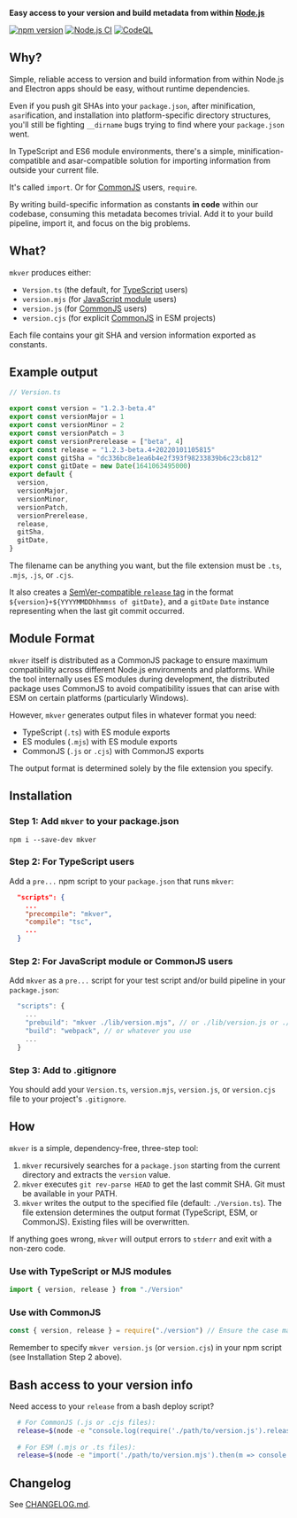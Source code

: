 **Easy access to your version and build metadata from within
[Node.js](https://nodejs.org/)**

[![npm version](https://img.shields.io/npm/v/mkver.svg)](https://www.npmjs.com/package/mkver)
[![Node.js CI](https://github.com/photostructure/mkver/actions/workflows/node.js.yml/badge.svg)](https://github.com/photostructure/mkver/actions/workflows/node.js.yml)
[![CodeQL](https://github.com/photostructure/mkver/actions/workflows/codeql.yml/badge.svg)](https://github.com/photostructure/mkver/actions/workflows/codeql.yml)

## Why?

Simple, reliable access to version and build information from within Node.js and Electron apps should be easy, without runtime dependencies.

Even if you push git SHAs into your `package.json`, after minification, `asar`ification, and installation into platform-specific directory structures, you'll still be fighting `__dirname` bugs trying to find where your `package.json` went.

In TypeScript and ES6 module environments, there's a simple, minification-compatible and asar-compatible solution for importing information from outside your current file.

It's called `import`. Or for [CommonJS](https://en.wikipedia.org/wiki/CommonJS) users, `require`.

By writing build-specific information as constants **in code** within our codebase, consuming this metadata becomes trivial. Add it to your build pipeline, import it, and focus on the big problems.

## What?

`mkver` produces either:

- `Version.ts` (the default, for [TypeScript](https://www.typescriptlang.org/) users)
- `version.mjs` (for [JavaScript module](https://developer.mozilla.org/en-US/docs/Web/JavaScript/Guide/Modules) users)
- `version.js` (for [CommonJS](https://en.wikipedia.org/wiki/CommonJS) users)
- `version.cjs` (for explicit [CommonJS](https://en.wikipedia.org/wiki/CommonJS) in ESM projects)

Each file contains your git SHA and version information exported as constants.

## Example output

```typescript
// Version.ts

export const version = "1.2.3-beta.4"
export const versionMajor = 1
export const versionMinor = 2
export const versionPatch = 3
export const versionPrerelease = ["beta", 4]
export const release = "1.2.3-beta.4+20220101105815"
export const gitSha = "dc336bc8e1ea6b4e2f393f98233839b6c23cb812"
export const gitDate = new Date(1641063495000)
export default {
  version,
  versionMajor,
  versionMinor,
  versionPatch,
  versionPrerelease,
  release,
  gitSha,
  gitDate,
}
```

The filename can be anything you want, but the file extension must be `.ts`,
`.mjs`, `.js`, or `.cjs`.

It also creates a [SemVer-compatible `release` tag](https://semver.org/#spec-item-10) in the format `${version}+${YYYYMMDDhhmmss of gitDate}`, and a `gitDate` `Date` instance representing when the last git commit occurred.

## Module Format

`mkver` itself is distributed as a CommonJS package to ensure maximum compatibility across different Node.js environments and platforms. While the tool internally uses ES modules during development, the distributed package uses CommonJS to avoid compatibility issues that can arise with ESM on certain platforms (particularly Windows).

However, `mkver` generates output files in whatever format you need:
- TypeScript (`.ts`) with ES module exports
- ES modules (`.mjs`) with ES module exports  
- CommonJS (`.js` or `.cjs`) with CommonJS exports

The output format is determined solely by the file extension you specify.

## Installation

### Step 1: Add `mkver` to your package.json

`npm i --save-dev mkver`

### Step 2: For TypeScript users

Add a `pre...` npm script to your `package.json` that runs `mkver`:

```json
  "scripts": {
    ...
    "precompile": "mkver",
    "compile": "tsc",
    ...
  }
```

### Step 2: For JavaScript module or CommonJS users

Add `mkver` as a `pre...` script for your test script and/or build pipeline in your `package.json`:

```js
  "scripts": {
    ...
    "prebuild": "mkver ./lib/version.mjs", // or ./lib/version.js or ./lib/version.cjs
    "build": "webpack", // or whatever you use
    ...
  }
```

### Step 3: Add to .gitignore

You should add your `Version.ts`, `version.mjs`, `version.js`, or `version.cjs` file to
your project's `.gitignore`.

## How

`mkver` is a simple, dependency-free, three-step tool:

1. `mkver` recursively searches for a `package.json` starting from the current directory and extracts the `version` value.
2. `mkver` executes `git rev-parse HEAD` to get the last commit SHA. Git must be available in your PATH.
3. `mkver` writes the output to the specified file (default: `./Version.ts`). The file extension determines the output format (TypeScript, ESM, or CommonJS). Existing files will be overwritten.

If anything goes wrong, `mkver` will output errors to `stderr` and exit with a non-zero code.

### Use with TypeScript or MJS modules

```ts
import { version, release } from "./Version"
```

### Use with CommonJS

```js
const { version, release } = require("./version") // Ensure the case matches your mkver output filename
```

Remember to specify `mkver version.js` (or `version.cjs`) in your npm script (see Installation Step 2 above).

## Bash access to your version info

Need access to your `release` from a bash deploy script?

```sh
  # For CommonJS (.js or .cjs files):
  release=$(node -e "console.log(require('./path/to/version.js').release)")
  
  # For ESM (.mjs or .ts files):
  release=$(node -e "import('./path/to/version.mjs').then(m => console.log(m.release))")
```

## Changelog

See [CHANGELOG.md](CHANGELOG.md).
